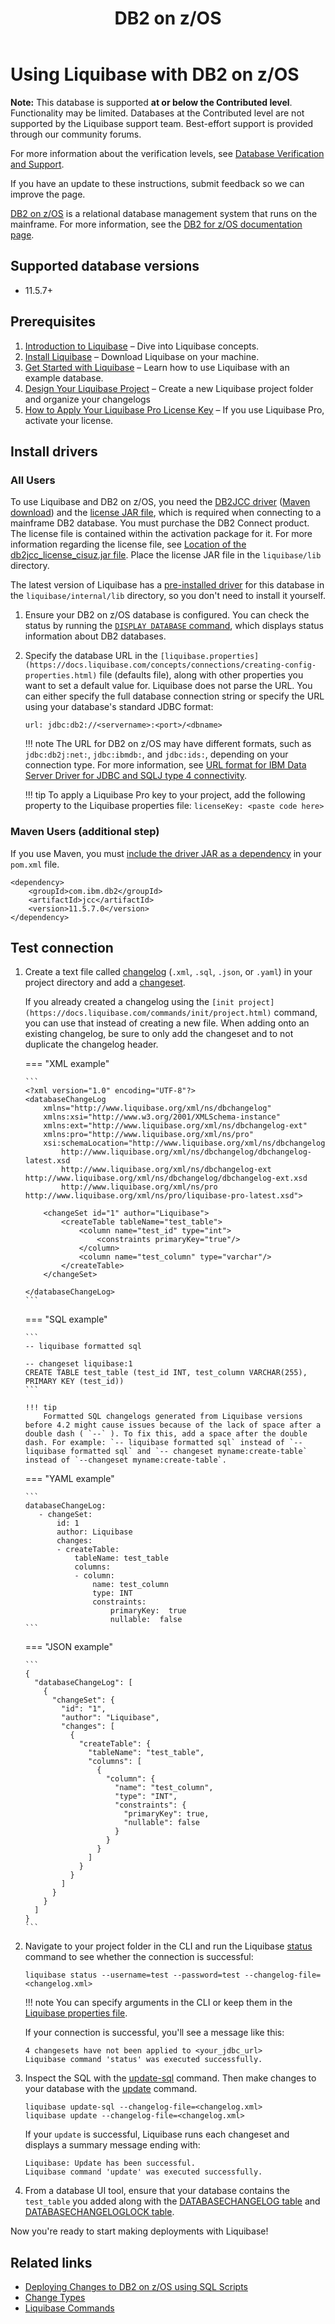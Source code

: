 ﻿---
title: DB2 on z/OS
---

# Using Liquibase with DB2 on z/OS

**Note:** This database is supported **at or below the Contributed level**. Functionality may be limited. Databases at the Contributed level are not supported by the Liquibase support team. Best-effort support is provided through our community forums.  
  
For more information about the verification levels, see [Database Verification and Support](https://www.liquibase.com/supported-databases/verification-levels).  
  
If you have an update to these instructions, submit feedback so we can improve the page.

[DB2 on z/OS](https://www.ibm.com/docs/en/db2-for-zos) is a relational database management system that runs on the mainframe. For more information, see the [DB2 for z/OS documentation page](https://www.ibm.com/docs/en/db2-for-zos/13?topic=getting-started-db2-zos).

## Supported database versions

*   11.5.7+

## Prerequisites

1.  [Introduction to Liquibase](https://docs.liquibase.com/concepts/introduction-to-liquibase.html) – Dive into Liquibase concepts.
2.  [Install Liquibase](https://docs.liquibase.com/start/install/home.html) – Download Liquibase on your machine.
3.  [Get Started with Liquibase](https://docs.liquibase.com/start/home.html) – Learn how to use Liquibase with an example database.
4.  [Design Your Liquibase Project](https://docs.liquibase.com/start/design-liquibase-project.html) – Create a new Liquibase project folder and organize your changelogs
5.  [How to Apply Your Liquibase Pro License Key](https://docs.liquibase.com/workflows/liquibase-pro/how-to-apply-your-liquibase-pro-license-key.html) – If you use Liquibase Pro, activate your license.

## Install drivers

### All Users
To use Liquibase and DB2 on z/OS, you need the [DB2JCC driver](https://www.ibm.com/support/pages/db2-jdbc-driver-versions-and-downloads) ([Maven download](https://mvnrepository.com/artifact/com.ibm.db2/jcc)) and the [license JAR file](https://www.ibm.com/support/pages/db2-jdbc-driver-versions-and-downloads), which is required when connecting to a mainframe DB2 database. You must purchase the DB2 Connect product. The license file is contained within the activation package for it. For more information regarding the license file, see [Location of the db2jcc\_license\_cisuz.jar file](https://www.ibm.com/support/pages/location-db2jcclicensecisuzjar-file). Place the license JAR file in the `liquibase/lib` directory.

The latest version of Liquibase has a [pre-installed driver](https://docs.liquibase.com/workflows/liquibase-community/adding-and-updating-liquibase-drivers.html) for this database in the `liquibase/internal/lib` directory, so you don't need to install it yourself.

1.  Ensure your DB2 on z/OS database is configured. You can check the status by running the [`DISPLAY DATABASE` command](https://www.ibm.com/docs/en/db2-for-zos/13?topic=commands-display-database-db2), which displays status information about DB2 databases.
2.  Specify the database URL in the `[liquibase.properties](https://docs.liquibase.com/concepts/connections/creating-config-properties.html)` file (defaults file), along with other properties you want to set a default value for. Liquibase does not parse the URL. You can either specify the full database connection string or specify the URL using your database's standard JDBC format:

    ```
    url: jdbc:db2://<servername>:<port>/<dbname>
    ```

    !!! note
        The URL for DB2 on z/OS may have different formats, such as `jdbc:db2j:net:`, `jdbc:ibmdb:`, and `jdbc:ids:`, depending on your connection type. For more information, see [URL format for IBM Data Server Driver for JDBC and SQLJ type 4 connectivity](https://www.ibm.com/docs/en/db2-for-zos/13?topic=cdsudidsdjs-url-format-data-server-driver-jdbc-sqlj-type-4-connectivity).

    !!! tip
        To apply a Liquibase Pro key to your project, add the following property to the Liquibase properties file: `licenseKey: <paste code here>`

### Maven Users (additional step)

If you use Maven, you must [include the driver JAR as a dependency](https://docs.liquibase.com/tools-integrations/maven/maven-pom-file.html) in your `pom.xml` file.

```
<dependency>
    <groupId>com.ibm.db2</groupId>
    <artifactId>jcc</artifactId>
    <version>11.5.7.0</version>
</dependency>
```

## Test connection

1.  Create a text file called [changelog](https://docs.liquibase.com/concepts/changelogs/home.html) (`.xml`, `.sql`, `.json`, or `.yaml`) in your project directory and add a [changeset](https://docs.liquibase.com/concepts/changelogs/changeset.html).

    If you already created a changelog using the `[init project](https://docs.liquibase.com/commands/init/project.html)` command, you can use that instead of creating a new file. When adding onto an existing changelog, be sure to only add the changeset and to not duplicate the changelog header.

    === "XML example"

        ```
        <?xml version="1.0" encoding="UTF-8"?>
        <databaseChangeLog
            xmlns="http://www.liquibase.org/xml/ns/dbchangelog"
            xmlns:xsi="http://www.w3.org/2001/XMLSchema-instance"
            xmlns:ext="http://www.liquibase.org/xml/ns/dbchangelog-ext"
            xmlns:pro="http://www.liquibase.org/xml/ns/pro"
            xsi:schemaLocation="http://www.liquibase.org/xml/ns/dbchangelog
                http://www.liquibase.org/xml/ns/dbchangelog/dbchangelog-latest.xsd
                http://www.liquibase.org/xml/ns/dbchangelog-ext http://www.liquibase.org/xml/ns/dbchangelog/dbchangelog-ext.xsd
                http://www.liquibase.org/xml/ns/pro http://www.liquibase.org/xml/ns/pro/liquibase-pro-latest.xsd">
    
            <changeSet id="1" author="Liquibase">
                <createTable tableName="test_table">
                    <column name="test_id" type="int">
                        <constraints primaryKey="true"/>
                    </column>
                    <column name="test_column" type="varchar"/>
                </createTable>
            </changeSet>
    
        </databaseChangeLog>
        ```

    === "SQL example"

        ```
        -- liquibase formatted sql
    
        -- changeset liquibase:1
        CREATE TABLE test_table (test_id INT, test_column VARCHAR(255), PRIMARY KEY (test_id))
        ```

        !!! tip
            Formatted SQL changelogs generated from Liquibase versions before 4.2 might cause issues because of the lack of space after a double dash ( `--` ). To fix this, add a space after the double dash. For example: `-- liquibase formatted sql` instead of `--liquibase formatted sql` and `-- changeset myname:create-table` instead of `--changeset myname:create-table`.

    === "YAML example"

        ```
        databaseChangeLog:
           - changeSet:
               id: 1
               author: Liquibase
               changes:
               - createTable:
                   tableName: test_table
                   columns:
                   - column:
                       name: test_column
                       type: INT
                       constraints:
                           primaryKey:  true
                           nullable:  false
        ```

    === "JSON example"

        ```
        {
          "databaseChangeLog": [
            {
              "changeSet": {
                "id": "1",
                "author": "Liquibase",
                "changes": [
                  {
                    "createTable": {
                      "tableName": "test_table",
                      "columns": [
                        {
                          "column": {
                            "name": "test_column",
                            "type": "INT",
                            "constraints": {
                              "primaryKey": true,
                              "nullable": false
                            }
                          }
                        }
                      ]
                    }
                  }
                ]
              }
            }
          ]
        }
        ```

2.  Navigate to your project folder in the CLI and run the Liquibase [status](https://docs.liquibase.com/commands/change-tracking/status.html) command to see whether the connection is successful:

    ```
    liquibase status --username=test --password=test --changelog-file=<changelog.xml>
    ```

    !!! note
        You can specify arguments in the CLI or keep them in the [Liquibase properties file](https://docs.liquibase.com/concepts/connections/creating-config-properties.html).

    If your connection is successful, you'll see a message like this:

    ```
    4 changesets have not been applied to <your_jdbc_url>
    Liquibase command 'status' was executed successfully.
    ```

3.  Inspect the SQL with the [update-sql](https://docs.liquibase.com/commands/update/update-sql.html) command. Then make changes to your database with the [update](https://docs.liquibase.com/commands/update/update.html) command.

    ```
    liquibase update-sql --changelog-file=<changelog.xml>
    liquibase update --changelog-file=<changelog.xml>
    ```

    If your `update` is successful, Liquibase runs each changeset and displays a summary message ending with:

    ```
    Liquibase: Update has been successful.
    Liquibase command 'update' was executed successfully.
    ```

4.  From a database UI tool, ensure that your database contains the `test_table` you added along with the [DATABASECHANGELOG table](https://docs.liquibase.com/concepts/tracking-tables/databasechangelog-table.html) and [DATABASECHANGELOGLOCK table](https://docs.liquibase.com/concepts/tracking-tables/databasechangeloglock-table.html).


Now you're ready to start making deployments with Liquibase!

## Related links

*   [Deploying Changes to DB2 on z/OS using SQL Scripts](db2onzdeploy-sql.md)
*   [Change Types](https://docs.liquibase.com/change-types/home.html)
*   [Liquibase Commands](https://docs.liquibase.com/commands/home.html)